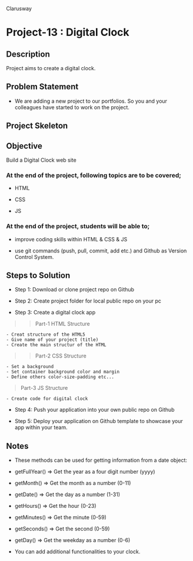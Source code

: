 <p>Clarusway<img align="right"
  src="https://secure.meetupstatic.com/photos/event/3/1/b/9/600_488352729.jpeg"  width="15px"></p>

# Project-13 : Digital Clock

## Description

Project aims to create a digital clock.

## Problem Statement

- We are adding a new project to our portfolios. So you and your colleagues have started to work on the project.

## Project Skeleton

## Objective

Build a Digital Clock web site

### At the end of the project, following topics are to be covered;

- HTML

- CSS

- JS

### At the end of the project, students will be able to;

- improve coding skills within HTML & CSS & JS

- use git commands (push, pull, commit, add etc.) and Github as Version Control System.

## Steps to Solution

- Step 1: Download or clone project repo on Github

- Step 2: Create project folder for local public repo on your pc

- Step 3: Create a digital clock app

> > Part-1 HTML Structure

    - Creat structure of the HTML5
    - Give name of your project (title)
    - Create the main structur of the HTML

> > Part-2 CSS Structure

    - Set a background
    - Set container background color and margin
    - Define others color-size-padding etc...

> Part-3 JS Structure

    - Create code for digital clock

- Step 4: Push your application into your own public repo on Github

- Step 5: Deploy your application on Github template to showcase your app within your team.

## Notes

- These methods can be used for getting information from a date object:

- getFullYear() => Get the year as a four digit number (yyyy)

- getMonth() => Get the month as a number (0-11)

- getDate() => Get the day as a number (1-31)

- getHours() => Get the hour (0-23)

- getMinutes() => Get the minute (0-59)

- getSeconds() => Get the second (0-59)

- getDay() => Get the weekday as a number (0-6)

- You can add additional functionalities to your clock.
